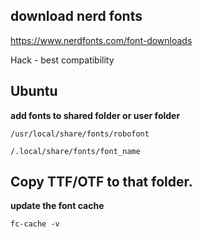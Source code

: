 download nerd fonts
---
https://www.nerdfonts.com/font-downloads

Hack - best compatibility

Ubuntu
---
**add fonts to shared folder or user folder**
```
/usr/local/share/fonts/robofont

/.local/share/fonts/font_name
```
Copy TTF/OTF to that folder.
---
**update the font cache**
```
fc-cache -v
```
 